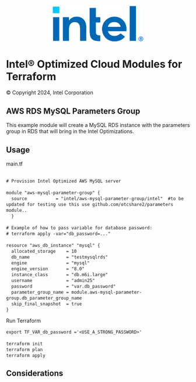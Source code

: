 <p align="center">
  <img src="https://github.com/intel/terraform-intel-aws-mysql-parameter-group/blob/main/images/logo-classicblue-800px.png?raw=true" alt="Intel Logo" width="250"/>
</p>

# Intel® Optimized Cloud Modules for Terraform

© Copyright 2024, Intel Corporation

## AWS RDS MySQL Parameters Group

This example module will create a MySQL RDS instance with the parameters group in RDS that will bring in the Intel Optimizations.  


## Usage
main.tf

```hcl

# Provision Intel Optimized AWS MySQL server

module "aws-mysql-parameter-group" {
  source           = "intel/aws-mysql-parameter-group/intel"  #to be updated for testing use this use github.com/otcshare2/parameters module..
  }

# Example of how to pass variable for database password:
# terraform apply -var="db_password=..."

resource "aws_db_instance" "mysql" {
  allocated_storage    = 10
  db_name              = "testmysqlrds"
  engine               = "mysql"
  engine_version       = "8.0"
  instance_class       = "db.m6i.large"
  username             = "admin25"
  password             = "var.db_password"
  parameter_group_name = module.aws-mysql-parameter-group.db_parameter_group_name
  skip_final_snapshot  = true
}
```


Run Terraform

```hcl
export TF_VAR_db_password ='<USE_A_STRONG_PASSWORD>'

terraform init  
terraform plan
terraform apply 
```

## Considerations
